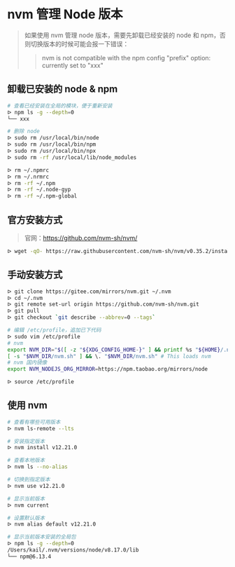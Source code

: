 # nvm 管理 Node 版本

> 如果使用 nvm 管理 node 版本，需要先卸载已经安装的 node 和 npm，否则切换版本的时候可能会报一下错误：
>
> > nvm is not compatible with the npm config "prefix" option: currently set to "xxx"

## 卸载已安装的 node & npm

```bash
# 查看已经安装在全局的模块，便于重新安装
ᐅ npm ls -g --depth=0
└── xxx

# 删除 node
ᐅ sudo rm /usr/local/bin/node
ᐅ sudo rm /usr/local/bin/npm
ᐅ sudo rm /usr/local/bin/npx
ᐅ sudo rm -rf /usr/local/lib/node_modules

ᐅ rm ~/.npmrc
ᐅ rm ~/.nrmrc
ᐅ rm -rf ~/.npm
ᐅ rm -rf ~/.node-gyp
ᐅ rm -rf ~/.npm-global
```

## 官方安装方式

> 官网：https://github.com/nvm-sh/nvm/

```bash
ᐅ wget -qO- https://raw.githubusercontent.com/nvm-sh/nvm/v0.35.2/install.sh | bash
```

## 手动安装方式

```bash
ᐅ git clone https://gitee.com/mirrors/nvm.git ~/.nvm
ᐅ cd ~/.nvm
ᐅ git remote set-url origin https://github.com/nvm-sh/nvm.git
ᐅ git pull
ᐅ git checkout `git describe --abbrev=0 --tags`

# 编辑 /etc/profile，追加已下代码
ᐅ sudo vim /etc/profile
# nvm
export NVM_DIR="$([ -z "${XDG_CONFIG_HOME-}" ] && printf %s "${HOME}/.nvm" || printf %s "${XDG_CONFIG_HOME}/nvm")"
[ -s "$NVM_DIR/nvm.sh" ] && \. "$NVM_DIR/nvm.sh" # This loads nvm
# nvm 国内镜像
export NVM_NODEJS_ORG_MIRROR=https://npm.taobao.org/mirrors/node

ᐅ source /etc/profile
```

## 使用 nvm

```bash
# 查看有哪些可用版本
ᐅ nvm ls-remote --lts

# 安装指定版本
ᐅ nvm install v12.21.0

# 查看本地版本
ᐅ nvm ls --no-alias

# 切换到指定版本
ᐅ nvm use v12.21.0

# 显示当前版本
ᐅ nvm current

# 设置默认版本
ᐅ nvm alias default v12.21.0

# 显示当前版本安装的全局包
ᐅ npm ls -g --depth=0
/Users/kail/.nvm/versions/node/v8.17.0/lib
└── npm@6.13.4
```
